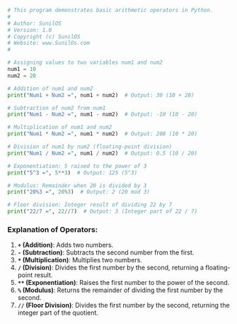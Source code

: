 

```python
# This program demonstrates basic arithmetic operators in Python.
#
# Author: SunilOS  
# Version: 1.0
# Copyright (c) SunilOS  
# Website: www.SunilOs.com
#

# Assigning values to two variables num1 and num2
num1 = 10
num2 = 20

# Addition of num1 and num2
print("Num1 + Num2 =", num1 + num2)  # Output: 30 (10 + 20)

# Subtraction of num2 from num1
print("Num1 - Num2 =", num1 - num2)  # Output: -10 (10 - 20)

# Multiplication of num1 and num2
print("Num1 * Num2 =", num1 * num2)  # Output: 200 (10 * 20)

# Division of num1 by num2 (floating-point division)
print("Num1 / Num2 =", num1 / num2)  # Output: 0.5 (10 / 20)

# Exponentiation: 5 raised to the power of 3
print("5^3 =", 5**3)  # Output: 125 (5^3)

# Modulus: Remainder when 20 is divided by 3
print("20%3 =", 20%3)  # Output: 2 (20 mod 3)

# Floor division: Integer result of dividing 22 by 7
print("22/7 =", 22//7)  # Output: 3 (Integer part of 22 / 7)
```

### Explanation of Operators:
1. **`+` (Addition)**: Adds two numbers.
2. **`-` (Subtraction)**: Subtracts the second number from the first.
3. **`*` (Multiplication)**: Multiplies two numbers.
4. **`/` (Division)**: Divides the first number by the second, returning a floating-point result.
5. **`**` (Exponentiation)**: Raises the first number to the power of the second.
6. **`%` (Modulus)**: Returns the remainder of dividing the first number by the second.
7. **`//` (Floor Division)**: Divides the first number by the second, returning the integer part of the quotient.


